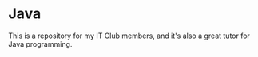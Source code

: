 # Java
This is a repository for my IT Club members, and it's also a great tutor for Java programming.
